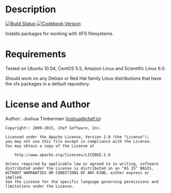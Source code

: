 Description
====
[![Build Status](https://travis-ci.org/chef-cookbooks/xfs.svg?branch=master)](http://travis-ci.org/chef-cookbooks/xfs)
[![Cookbook Version](https://img.shields.io/cookbook/v/xfs.svg)](https://supermarket.chef.io/cookbooks/xfs)

Installs packages for working with XFS filesystems.

Requirements
====

Tested on Ubuntu 10.04, CentOS 5.5, Amazon Linux and Scientific Linux 6.0.

Should work on any Debian or Red Hat family Linux distributions that
have the xfs packages in a default repository.

License and Author
====

Author:: Joshua Timberman (<joshua@chef.io>)
```text
Copyright:: 2009-2015, Chef Software, Inc.

Licensed under the Apache License, Version 2.0 (the "License");
you may not use this file except in compliance with the License.
You may obtain a copy of the License at

    http://www.apache.org/licenses/LICENSE-2.0

Unless required by applicable law or agreed to in writing, software
distributed under the License is distributed on an "AS IS" BASIS,
WITHOUT WARRANTIES OR CONDITIONS OF ANY KIND, either express or implied.
See the License for the specific language governing permissions and
limitations under the License.
```
